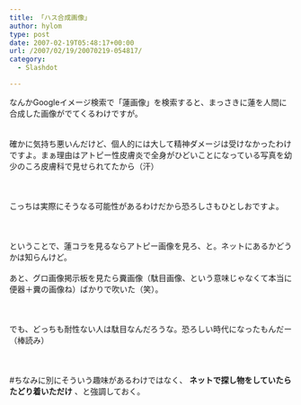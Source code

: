 ```yaml
---
title: 「ハス合成画像」
author: hylom
type: post
date: 2007-02-19T05:48:17+00:00
url: /2007/02/19/20070219-054817/
category:
  - Slashdot

---
```

なんかGoogleイメージ検索で「蓮画像」を検索すると、まっさきに蓮を人間に合成した画像がでてくるわけですが。  
</br>   
確かに気持ち悪いんだけど、個人的には大して精神ダメージは受けなかったわけですよ。まぁ理由はアトピー性皮膚炎で全身がひどいことになっている写真を幼少のころ皮膚科で見せられてたから（汗）</br>  
</br>   
こっちは実際にそうなる可能性があるわけだから恐ろしさもひとしおですよ。</br>  
</br>   
ということで、蓮コラを見るならアトピー画像を見ろ、と。ネットにあるかどうかは知らんけど。</br>   
あと、グロ画像掲示板を見たら糞画像（駄目画像、という意味じゃなくて本当に便器＋糞の画像ね）ばかりで吹いた（笑）。</br>  
</br>   
でも、どっちも耐性ない人は駄目なんだろうな。恐ろしい時代になったもんだー（棒読み）</br>  
</br>   
#ちなみに別にそういう趣味があるわけではなく、   **ネットで探し物をしていたらたどり着いただけ** 、と強調しておく。</br>  
</br>
